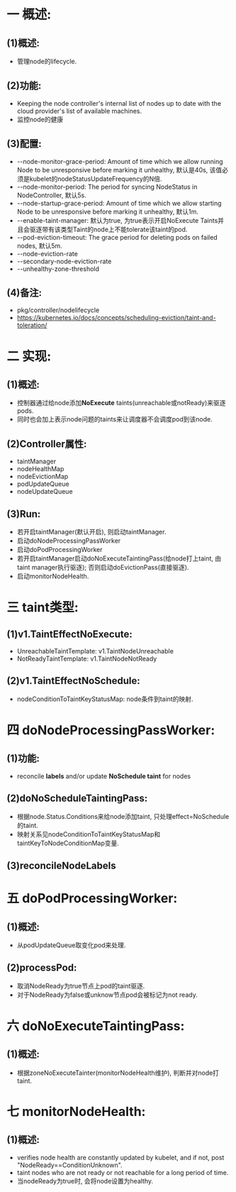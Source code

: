 # 一 概述:
## (1)概述:
- 管理node的lifecycle.

## (2)功能:
- Keeping the node controller's internal list of nodes up to date with the cloud provider's list of available machines.
- 监控node的健康

## (3)配置:
- --node-monitor-grace-period: Amount of time which we allow running Node to be unresponsive before marking it unhealthy, 默认是40s, 该值必须是kubelet的nodeStatusUpdateFrequency的N倍.
- --node-monitor-period: The period for syncing NodeStatus in NodeController, 默认5s.
- --node-startup-grace-period: Amount of time which we allow starting Node to be unresponsive before marking it unhealthy, 默认1m.
- --enable-taint-manager: 默认为true, 为true表示开启NoExecute Taints并且会驱逐带有该类型Taint的node上不能tolerate该taint的pod.
- --pod-eviction-timeout: The grace period for deleting pods on failed nodes, 默认5m.
- --node-eviction-rate
- --secondary-node-eviction-rate
- --unhealthy-zone-threshold

## (4)备注:
- pkg/controller/nodelifecycle
- https://kubernetes.io/docs/concepts/scheduling-eviction/taint-and-toleration/

# 二 实现:
## (1)概述:
- 控制器通过给node添加**NoExecute** taints(unreachable或notReady)来驱逐pods.
- 同时也会加上表示node问题的taints来让调度器不会调度pod到该node.

## (2)Controller属性:
- taintManager
- nodeHealthMap
- nodeEvictionMap
- podUpdateQueue
- nodeUpdateQueue

## (3)Run:
- 若开启taintManager(默认开启), 则启动taintManager.
- 启动doNodeProcessingPassWorker
- 启动doPodProcessingWorker
- 若开启taintManager启动doNoExecuteTaintingPass(给node打上taint, 由taint manager执行驱逐); 否则启动doEvictionPass(直接驱逐).
- 启动monitorNodeHealth.

# 三 taint类型:
## (1)v1.TaintEffectNoExecute:
- UnreachableTaintTemplate: v1.TaintNodeUnreachable
- NotReadyTaintTemplate: v1.TaintNodeNotReady

## (2)v1.TaintEffectNoSchedule:
- nodeConditionToTaintKeyStatusMap: node条件到taint的映射.

# 四 doNodeProcessingPassWorker:
## (1)功能:
- reconcile **labels** and/or update **NoSchedule taint** for nodes

## (2)doNoScheduleTaintingPass:
- 根据node.Status.Conditions来给node添加taint, 只处理effect=NoSchedule的taint.
- 映射关系见nodeConditionToTaintKeyStatusMap和taintKeyToNodeConditionMap变量.

## (3)reconcileNodeLabels

# 五 doPodProcessingWorker:
## (1)概述:
- 从podUpdateQueue取变化pod来处理.

## (2)processPod:
- 取消NodeReady为true节点上pod的taint驱逐.
- 对于NodeReady为false或unknow节点pod会被标记为not ready.

# 六 doNoExecuteTaintingPass:
## (1)概述:
- 根据zoneNoExecuteTainter(monitorNodeHealth维护), 判断并对node打taint.

# 七 monitorNodeHealth:
## (1)概述:
- verifies node health are constantly updated by kubelet, and if not, post "NodeReady==ConditionUnknown".
- taint nodes who are not ready or not reachable for a long period of time.
- 当nodeReady为true时, 会将node设置为healthy.
